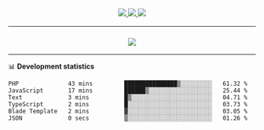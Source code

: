 <h3 align="center">
  <a href="https://github.com/hwalker928">
      <img src="https://img.shields.io/github/followers/hwalker928?label=Followers&style=for-the-badge&color=lightblue">
  </a>
  <a href="https://harryw.link/discord" alt="Discord">
      <img src="https://img.shields.io/discord/738451951758606336?label=discord&style=for-the-badge&color=lightblue"/>
  </a>
  <a href="https://harryw.link/sparked" alt="Sparked Host">
      <img src="https://img.shields.io/static/v1?label=Sponsor&message=Sparked%20Host&color=yellow&style=for-the-badge"/>
  </a>
</h3>

<hr>


<h3 align="center">
  <a href="https://github.com/hwalker928">
      <img src="https://github-profile-trophy.vercel.app/?username=hwalker928&no-bg=true&no-frame=true">
  </a>
</h3>


<hr>

📊 **Development statistics**

<!--START_SECTION:waka-->

```text
PHP              43 mins         ███████████████▒░░░░░░░░░   61.32 %
JavaScript       17 mins         ██████▒░░░░░░░░░░░░░░░░░░   25.44 %
Text             3 mins          █▒░░░░░░░░░░░░░░░░░░░░░░░   04.71 %
TypeScript       2 mins          █░░░░░░░░░░░░░░░░░░░░░░░░   03.73 %
Blade Template   2 mins          ▓░░░░░░░░░░░░░░░░░░░░░░░░   03.05 %
JSON             0 secs          ▒░░░░░░░░░░░░░░░░░░░░░░░░   01.26 %
```

<!--END_SECTION:waka-->
